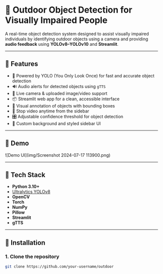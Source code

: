 # 🎯 Outdoor Object Detection for Visually Impaired People

A real-time object detection system designed to assist visually impaired individuals by identifying outdoor objects using a camera and providing **audio feedback** using **YOLOv8–YOLOv10** and **Streamlit**.

---

## 🚀 Features

- 🧠 Powered by YOLO (You Only Look Once) for fast and accurate object detection
- 🔊 Audio alerts for detected objects using `gTTS`
- 📸 Live camera & uploaded image/video support
- 📦 Streamlit web app for a clean, accessible interface
- 🎨 Visual annotation of objects with bounding boxes
- 🛑 Stop video anytime from the sidebar
- 🎛 Adjustable confidence threshold for object detection
- 🌄 Custom background and styled sidebar UI

---

## 📸 Demo

![Demo UI](img/Screenshot 2024-07-17 113900.png)

---

## 🧰 Tech Stack

- **Python 3.10+**
- [Ultralytics YOLOv8](https://github.com/ultralytics/ultralytics)
- **OpenCV**
- **Torch**
- **NumPy**
- **Pillow**
- **Streamlit**
- **gTTS**

---

## 🔧 Installation

### 1. Clone the repository
```bash
git clone https://github.com/your-username/outdoor
